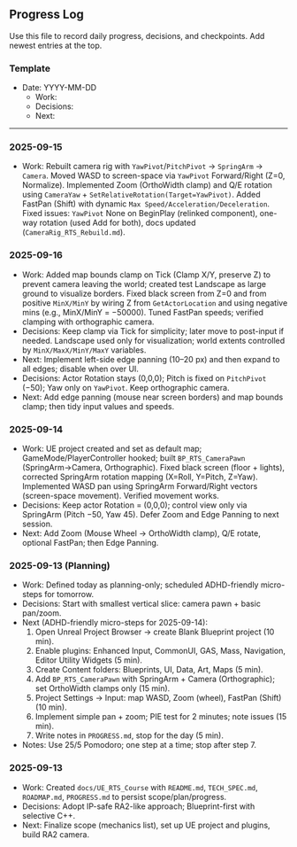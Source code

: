 ## Progress Log

Use this file to record daily progress, decisions, and checkpoints. Add newest entries at the top.

### Template
- Date: YYYY-MM-DD
  - Work:
  - Decisions:
  - Next:

---

### 2025-09-15
- Work: Rebuilt camera rig with `YawPivot`/`PitchPivot` → `SpringArm` → `Camera`. Moved WASD to screen-space via `YawPivot` Forward/Right (Z=0, Normalize). Implemented Zoom (OrthoWidth clamp) and Q/E rotation using `CameraYaw` + `SetRelativeRotation(Target=YawPivot)`. Added FastPan (Shift) with dynamic `Max Speed/Acceleration/Deceleration`. Fixed issues: `YawPivot` None on BeginPlay (relinked component), one-way rotation (used Add for both), docs updated (`CameraRig_RTS_Rebuild.md`).

### 2025-09-16
- Work: Added map bounds clamp on Tick (Clamp X/Y, preserve Z) to prevent camera leaving the world; created test Landscape as large ground to visualize borders. Fixed black screen from Z=0 and from positive `MinX/MinY` by wiring Z from `GetActorLocation` and using negative mins (e.g., MinX/MinY = −50000). Tuned FastPan speeds; verified clamping with orthographic camera.
- Decisions: Keep clamp via Tick for simplicity; later move to post-input if needed. Landscape used only for visualization; world extents controlled by `MinX/MaxX/MinY/MaxY` variables.
- Next: Implement left-side edge panning (10–20 px) and then expand to all edges; disable when over UI.
- Decisions: Actor Rotation stays (0,0,0); Pitch is fixed on `PitchPivot` (−50); Yaw only on `YawPivot`. Keep orthographic camera.
- Next: Add edge panning (mouse near screen borders) and map bounds clamp; then tidy input values and speeds.

### 2025-09-14
- Work: UE project created and set as default map; GameMode/PlayerController hooked; built `BP_RTS_CameraPawn` (SpringArm→Camera, Orthographic). Fixed black screen (floor + lights), corrected SpringArm rotation mapping (X=Roll, Y=Pitch, Z=Yaw). Implemented WASD pan using SpringArm Forward/Right vectors (screen-space movement). Verified movement works.
- Decisions: Keep actor Rotation = (0,0,0); control view only via SpringArm (Pitch −50, Yaw 45). Defer Zoom and Edge Panning to next session.
- Next: Add Zoom (Mouse Wheel → OrthoWidth clamp), Q/E rotate, optional FastPan; then Edge Panning.

### 2025-09-13 (Planning)
- Work: Defined today as planning-only; scheduled ADHD-friendly micro-steps for tomorrow.
- Decisions: Start with smallest vertical slice: camera pawn + basic pan/zoom.
- Next (ADHD-friendly micro-steps for 2025-09-14):
  1) Open Unreal Project Browser → create Blank Blueprint project (10 min).
  2) Enable plugins: Enhanced Input, CommonUI, GAS, Mass, Navigation, Editor Utility Widgets (5 min).
  3) Create Content folders: Blueprints, UI, Data, Art, Maps (5 min).
  4) Add `BP_RTS_CameraPawn` with SpringArm + Camera (Orthographic); set OrthoWidth clamps only (15 min).
  5) Project Settings → Input: map WASD, Zoom (wheel), FastPan (Shift) (10 min).
  6) Implement simple pan + zoom; PIE test for 2 minutes; note issues (15 min).
  7) Write notes in `PROGRESS.md`, stop for the day (5 min).
- Notes: Use 25/5 Pomodoro; one step at a time; stop after step 7.

### 2025-09-13
- Work: Created `docs/UE_RTS_Course` with `README.md`, `TECH_SPEC.md`, `ROADMAP.md`, `PROGRESS.md` to persist scope/plan/progress.
- Decisions: Adopt IP-safe RA2-like approach; Blueprint-first with selective C++.
- Next: Finalize scope (mechanics list), set up UE project and plugins, build RA2 camera.


